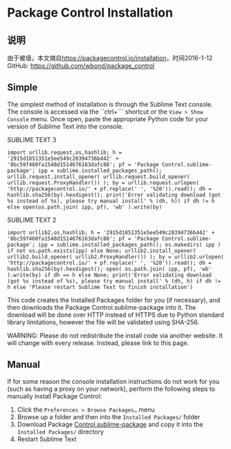 Package Control Installation
============================

说明
----

由于被墙，本文摘自<https://packagecontrol.io/installation>，时间2016-1-12
GitHub: <https://github.com/wbond/package_control>

Simple
------

The simplest method of installation is through the Sublime Text console. The console is accessed via the ``ctrl+``` shortcut or the `View > Show Console` menu. Once open, paste the appropriate Python code for your version of Sublime Text into the console.

SUBLIME TEXT 3

```
import urllib.request,os,hashlib; h = '2915d1851351e5ee549c20394736b442' + '8bc59f460fa1548d1514676163dafc88'; pf = 'Package Control.sublime-package'; ipp = sublime.installed_packages_path(); urllib.request.install_opener( urllib.request.build_opener( urllib.request.ProxyHandler()) ); by = urllib.request.urlopen( 'http://packagecontrol.io/' + pf.replace(' ', '%20')).read(); dh = hashlib.sha256(by).hexdigest(); print('Error validating download (got %s instead of %s), please try manual install' % (dh, h)) if dh != h else open(os.path.join( ipp, pf), 'wb' ).write(by)
```

SUBLIME TEXT 2

```
import urllib2,os,hashlib; h = '2915d1851351e5ee549c20394736b442' + '8bc59f460fa1548d1514676163dafc88'; pf = 'Package Control.sublime-package'; ipp = sublime.installed_packages_path(); os.makedirs( ipp ) if not os.path.exists(ipp) else None; urllib2.install_opener( urllib2.build_opener( urllib2.ProxyHandler()) ); by = urllib2.urlopen( 'http://packagecontrol.io/' + pf.replace(' ', '%20')).read(); dh = hashlib.sha256(by).hexdigest(); open( os.path.join( ipp, pf), 'wb' ).write(by) if dh == h else None; print('Error validating download (got %s instead of %s), please try manual install' % (dh, h) if dh != h else 'Please restart Sublime Text to finish installation')
```

This code creates the Installed Packages folder for you (if necessary), and then downloads the Package Control.sublime-package into it. The download will be done over HTTP instead of HTTPS due to Python standard library limitations, however the file will be validated using SHA-256.

WARNING: Please do not redistribute the install code via another website. It will change with every release. Instead, please link to this page.

Manual
------

If for some reason the console installation instructions do not work for you (such as having a proxy on your network), perform the following steps to manually install Package Control:

1. Click the `Preferences > Browse Packages…` menu
2. Browse up a folder and then into the `Installed Packages/` folder
3. Download Package [Control.sublime-package](https://packagecontrol.io/Package%20Control.sublime-package) and copy it into the `Installed Packages/` directory
4. Restart Sublime Text